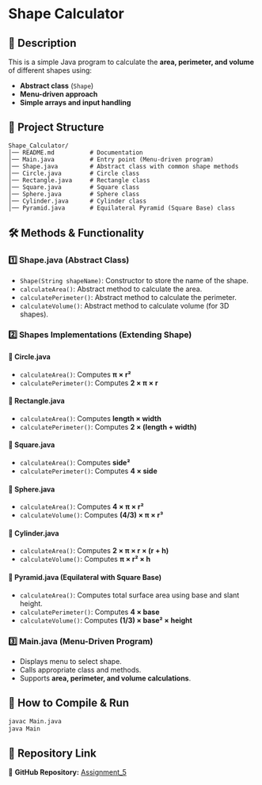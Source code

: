 # Shape Calculator

## 📌 Description
This is a simple Java program to calculate the **area, perimeter, and volume** of different shapes using:
- **Abstract class** (`Shape`)
- **Menu-driven approach**
- **Simple arrays and input handling**

## 📂 Project Structure
```
Shape_Calculator/
│── README.md          # Documentation
│── Main.java          # Entry point (Menu-driven program)
│── Shape.java         # Abstract class with common shape methods
│── Circle.java        # Circle class
│── Rectangle.java     # Rectangle class
│── Square.java        # Square class
│── Sphere.java        # Sphere class
│── Cylinder.java      # Cylinder class
│── Pyramid.java       # Equilateral Pyramid (Square Base) class
```

## 🛠 Methods & Functionality

### **1️⃣ Shape.java (Abstract Class)**
- `Shape(String shapeName)`: Constructor to store the name of the shape.
- `calculateArea()`: Abstract method to calculate the area.
- `calculatePerimeter()`: Abstract method to calculate the perimeter.
- `calculateVolume()`: Abstract method to calculate volume (for 3D shapes).

### **2️⃣ Shapes Implementations (Extending Shape)**

#### **📌 Circle.java**
- `calculateArea()`: Computes **π × r²**
- `calculatePerimeter()`: Computes **2 × π × r**

#### **📌 Rectangle.java**
- `calculateArea()`: Computes **length × width**
- `calculatePerimeter()`: Computes **2 × (length + width)**

#### **📌 Square.java**
- `calculateArea()`: Computes **side²**
- `calculatePerimeter()`: Computes **4 × side**

#### **📌 Sphere.java**
- `calculateArea()`: Computes **4 × π × r²**
- `calculateVolume()`: Computes **(4/3) × π × r³**

#### **📌 Cylinder.java**
- `calculateArea()`: Computes **2 × π × r × (r + h)**
- `calculateVolume()`: Computes **π × r² × h**

#### **📌 Pyramid.java (Equilateral with Square Base)**
- `calculateArea()`: Computes total surface area using base and slant height.
- `calculatePerimeter()`: Computes **4 × base**
- `calculateVolume()`: Computes **(1/3) × base² × height**

### **3️⃣ Main.java (Menu-Driven Program)**
- Displays menu to select shape.
- Calls appropriate class and methods.
- Supports **area, perimeter, and volume calculations**.

## 🚀 How to Compile & Run
```sh
javac Main.java
java Main
```

## 📎 Repository Link
🔗 **GitHub Repository:** [Assignment_5](https://github.com/pulkit100804/Assignment_5)
